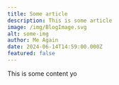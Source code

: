```yaml
---
title: Some article
description: This is some article
image: /img/BlogImage.svg
alt: some-img
author: Me Again
date: 2024-06-14T14:59:00.000Z
featured: false
---
```

This is some content yo
